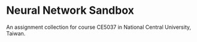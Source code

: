 # Neural Network Sandbox

An assignment collection for course CE5037 in National Central University, Taiwan.